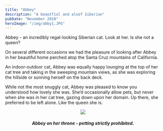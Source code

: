 ```yaml
---
title: "Abbey"
description: "A beautfiul and aloof Siberian"
pubDate: "November 2018"
heroImage: "/img/abby1.JPG"
---
```


<p>
    Abbey - an incredibly regal-looking Siberian cat. Look at her. Is she not a queen? 
</p>

<p>
    On several different occasions we had the pleasure of looking after Abbey in her beautiful home perched atop the Santa Cruz mountains of California. 
</p>

<p>
    An indoor-outdoor cat, Abbey was equally happy lounging at the top of her cat tree and taking in the sweeping mountain views, as she was exploring the hillside or sunning herself on the back deck.
</p>

<p>
    While not the most snuggly cat, Abbey was pleased to know you understood how lovely she was. She’d occasionally allow pets, but never when she was in her cat tree, gazing down upon her domain. Up there, she preferred to be left alone. Like the queen she is.
</p>

<div style="text-align:center; padding:0px 20px;">
    <img src="/img/abby3.png">
    <h5>Abbey on her throne - petting strictly prohibited.</h5>
</div>
